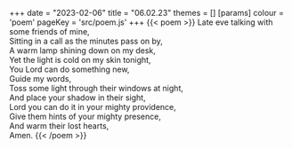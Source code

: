+++
date = "2023-02-06"
title = "06.02.23"
themes = []
[params]
  colour = 'poem'
  pageKey = 'src/poem.js'
+++
{{< poem >}}
Late eve talking with some friends of mine,  
Sitting in a call as the minutes pass on by,  
A warm lamp shining down on my desk,  
Yet the light is cold on my skin tonight,  
You Lord can do something new,  
Guide my words,  
Toss some light through their windows at night,  
And place your shadow in their sight,  
Lord you can do it in your mighty providence,  
Give them hints of your mighty presence,  
And warm their lost hearts,  
Amen.
{{< /poem >}}